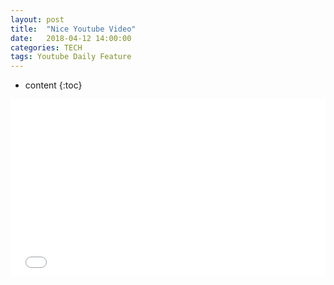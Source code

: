 ```yaml
---
layout: post
title:  "Nice Youtube Video"
date:   2018-04-12 14:00:00
categories: TECH
tags: Youtube Daily Feature
---
```


* content
{:toc}

<style type="text/css">
	.youtube_container {
	position: relative;
	width: 100%;
	height: 0;
	padding-bottom: 56.25%;
	}

	.video {
	    position: absolute;
	    top: 0;
	    left: 0;
	    width: 100%;
	    height: 100%;
	}
</style>

<div class="youtube_container">
<iframe src="//www.youtube.com/embed/3MRHcYtZjFY"
frameborder="0" allowfullscreen class="video"></iframe>
</div>
